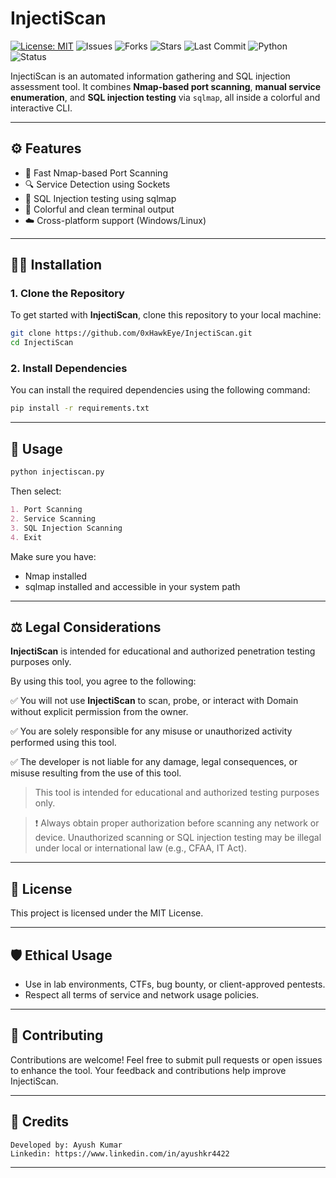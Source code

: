 # InjectiScan

[![License: MIT](https://img.shields.io/github/license/0xHawkEye/InjectiScan?cacheSeconds=60)](https://github.com/0xHawkEye/InjectiScan/blob/main/LICENSE)
![Issues](https://img.shields.io/github/issues/0xHawkEye/InjectiScan?cacheSeconds=60)
![Forks](https://img.shields.io/github/forks/0xHawkEye/InjectiScan?cacheSeconds=60)
![Stars](https://img.shields.io/github/stars/0xHawkEye/InjectiScan?cacheSeconds=60)
![Last Commit](https://img.shields.io/github/last-commit/0xHawkEye/InjectiScan?cacheSeconds=60)
![Python](https://img.shields.io/badge/Made%20with-Python-blue)
![Status](https://img.shields.io/badge/Status-Active-brightgreen)

InjectiScan is an automated information gathering and SQL injection assessment tool. It combines **Nmap-based port scanning**, **manual service enumeration**, and **SQL injection testing** via `sqlmap`, all inside a colorful and interactive CLI.

---
## ⚙️ Features

- 🚀 Fast Nmap-based Port Scanning
- 🔍 Service Detection using Sockets
- 💉 SQL Injection testing using sqlmap
- 🎨 Colorful and clean terminal output
- ☁️ Cross-platform support (Windows/Linux)

---

## 🧑‍💻 Installation

### 1. **Clone the Repository**

To get started with **InjectiScan**, clone this repository to your local machine:

```bash
git clone https://github.com/0xHawkEye/InjectiScan.git
cd InjectiScan
```
### 2. **Install Dependencies**

You can install the required dependencies using the following command:

```bash
pip install -r requirements.txt
```
---
## **🧪 Usage**
```bash
python injectiscan.py
```
Then select:

```markdown
1. Port Scanning
2. Service Scanning
3. SQL Injection Scanning
4. Exit
```
Make sure you have:
- Nmap installed
- sqlmap installed and accessible in your system path
---

## **⚖️ Legal Considerations**
**InjectiScan** is intended for educational and authorized penetration testing purposes only.

By using this tool, you agree to the following:

✅ You will not use **InjectiScan** to scan, probe, or interact with Domain without explicit permission from the owner.

✅ You are solely responsible for any misuse or unauthorized activity performed using this tool.

✅ The developer is not liable for any damage, legal consequences, or misuse resulting from the use of this tool.

>This tool is intended for educational and authorized testing purposes only.

>❗ Always obtain proper authorization before scanning any network or device.
Unauthorized scanning or SQL injection testing may be illegal under local or international law (e.g., CFAA, IT Act).
---
## **📄 License**
This project is licensed under the MIT License.

---
## **🛡️ Ethical Usage**
- Use in lab environments, CTFs, bug bounty, or client-approved pentests.
- Respect all terms of service and network usage policies.
---
## **🤝 Contributing**
Contributions are welcome! Feel free to submit pull requests or open issues to enhance the tool. Your feedback and contributions help improve InjectiScan.

---

## **🙌 Credits**

    Developed by: Ayush Kumar
    Linkedin: https://www.linkedin.com/in/ayushkr4422 

---

